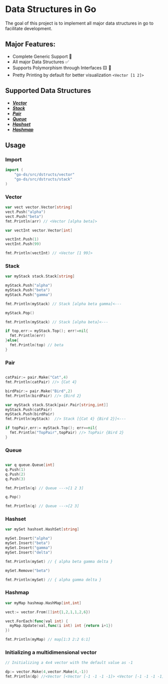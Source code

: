 # Data Structures in Go

The goal of this project is to implement all major data structures in go to facilitate development. 

## Major Features:

- Complete Generic Support 🚀
- All major Data Structures ✅
- Supports Polymorphism through Interfaces 🟨 🔷
- Pretty Printing by default for better visualization `<Vector [1 2]>`


## Supported Data Structures
- [___Vector___](#vector)
- [___Stack___](#stack)
- [___Pair___](#pair)
- [___Queue___](#queue)
- [___Hashset___](#hashset)
- [___Hashmap___](#hashmap)


## Usage
### Import

```go
import (
	"go-ds/src/dstructs/vector"
	"go-ds/src/dstructs/stack"
)

```

### Vector

```go
var vect vector.Vector[string]
vect.Push("alpha")
vect.Push("beta")
fmt.Println(arr) // <Vector [alpha beta]>

var vectInt vector.Vector[int]

vectInt.Push(1)
vectInt.Push(99)

fmt.Println(vectInt) // <Vector [1 99]>


```


### Stack 

```go
var myStack stack.Stack[string]

myStack.Push("alpha")
myStack.Push("beta")
myStack.Push("gamma")

fmt.Println(myStack) // Stack [alpha beta gamma]<---

myStack.Pop()

fmt.Println(myStack) // Stack [alpha beta]<---

if top,err:= myStack.Top(); err!=nil{
  fmt.Println(err)
}else{
  fmt.Println(top) // beta
}

```

### Pair

```go

catPair:= pair.Make("Cat",4)
fmt.Println(catPair) //> {Cat 4}

birdPair:= pair.Make("Bird",2)
fmt.Println(birdPair) //> {Bird 2}

var myStack stack.Stack[pair.Pair[string,int]]
myStack.Push(catPair)
myStack.Push(birdPair)
fmt.Println(myStack)  //> Stack [{Cat 4} {Bird 2}]<---

if topPair,err:= myStack.Top(); err==nil{
  fmt.Println("TopPair",topPair) //> TopPair {Bird 2}
}

```


### Queue

```go

var q queue.Queue[int]
q.Push(1)
q.Push(2)
q.Push(3)

fmt.Println(q) // Queue --->[1 2 3]

q.Pop()

fmt.Println(q) // Queue --->[2 3]

```

### Hashset

```go
var mySet hashset.HashSet[string]

mySet.Insert("alpha")
mySet.Insert("beta")
mySet.Insert("gamma")
mySet.Insert("delta")

fmt.Println(mySet) // { alpha beta gamma delta }

mySet.Remove("beta")

fmt.Println(mySet) // { alpha gamma delta }

```


### Hashmap

```go
var myMap hashmap.HashMap[int,int]

vect:= vector.From([]int{1,2,1,1,2,6})

vect.ForEach(func(val int) {
  myMap.Update(val,func(i int) int {return i+1})
})

fmt.Println(myMap) // map[1:3 2:2 6:1]

```




### Initializing a multidimensional vector

```go
// Initializing a 4x4 vector with the default value as -1

dp:= vector.Make(4,vector.Make(4,-1))
fmt.Println(dp) //<Vector [<Vector [-1 -1 -1 -1]> <Vector [-1 -1 -1 -1]> <Vector [-1 -1 -1 -1]> <Vector [-1 -1 -1 -1]>]>

```